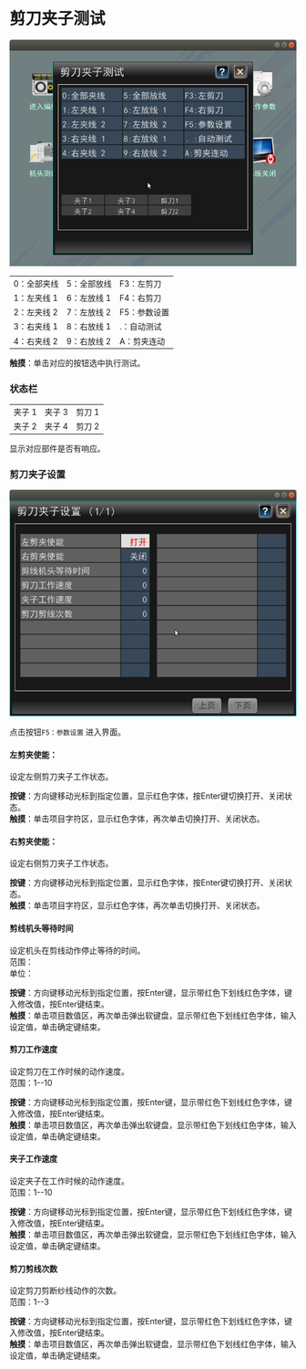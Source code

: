 # 剪刀夹子测试

![](../.gitbook/assets/jian-dao-jia-zi-ce-shi.png)

|   |   |   |
| :--- | :--- | :--- |
| 0：全部夹线 | 5：全部放线 | F3：左剪刀 |
| 1：左夹线 1 | 6：左放线 1 | F4：右剪刀 |
| 2：左夹线 2 | 7：左放线 2 | F5：参数设置 |
| 3：右夹线 1 | 8：右放线 1 | .：自动测试 |
| 4：右夹线 2 | 9：右放线 2 | A：剪夹连动 |

**触摸**：单击对应的按钮选中执行测试。

### 状态栏

|   |   |   |
| :--- | :--- | :--- |
| 夹子 1 | 夹子 3 | 剪刀 1 |
| 夹子 2 | 夹子 4 | 剪刀 2 |

显示对应部件是否有响应。

### 剪刀夹子设置

![](../.gitbook/assets/jian-dao-jia-zi-she-zhi%20%281%29.png)

点击按钮`F5：参数设置` 进入界面。

#### 左剪夹使能：

设定左侧剪刀夹子工作状态。

**按键**：方向键移动光标到指定位置，显示红色字体，按Enter键切换打开、关闭状态。  
**触摸**：单击项目字符区，显示红色字体，再次单击切换打开、关闭状态。

#### 右剪夹使能：

设定右侧剪刀夹子工作状态。

**按键**：方向键移动光标到指定位置，显示红色字体，按Enter键切换打开、关闭状态。  
**触摸**：单击项目字符区，显示红色字体，再次单击切换打开、关闭状态。

#### 剪线机头等待时间

设定机头在剪线动作停止等待的时间。  
范围：  
单位：

**按键**：方向键移动光标到指定位置，按Enter键，显示带红色下划线红色字体，键入修改值，按Enter键结束。  
**触摸**：单击项目数值区，再次单击弹出软键盘，显示带红色下划线红色字体，输入设定值，单击确定键结束。

#### 剪刀工作速度

设定剪刀在工作时候的动作速度。  
范围：1--10

**按键**：方向键移动光标到指定位置，按Enter键，显示带红色下划线红色字体，键入修改值，按Enter键结束。  
**触摸**：单击项目数值区，再次单击弹出软键盘，显示带红色下划线红色字体，输入设定值，单击确定键结束。

#### 夹子工作速度

设定夹子在工作时候的动作速度。  
范围：1--10

**按键**：方向键移动光标到指定位置，按Enter键，显示带红色下划线红色字体，键入修改值，按Enter键结束。  
**触摸**：单击项目数值区，再次单击弹出软键盘，显示带红色下划线红色字体，输入设定值，单击确定键结束。

#### 剪刀剪线次数

设定剪刀剪断纱线动作的次数。  
范围：1--3

**按键**：方向键移动光标到指定位置，按Enter键，显示带红色下划线红色字体，键入修改值，按Enter键结束。  
**触摸**：单击项目数值区，再次单击弹出软键盘，显示带红色下划线红色字体，输入设定值，单击确定键结束。

